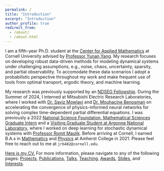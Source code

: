 ```yaml
---
permalink: /
title: "Introduction"
excerpt: "Introduction"
author_profile: true
redirect_from: 
  - /about/
  - /about.html
---
```


I am a fifth-year Ph.D. student at the [Center for Applied Mathematics](https://www.cam.cornell.edu/cam) at Cornell University advised by [Professor Yunan Yang](https://as.cornell.edu/people/yunan-yang). My research focuses on developing robust data-driven methods for modeling dynamical systems under challenging assumptions, e.g., noise, chaos, uncertainty, sparsity, and partial observability. To accomodate these data scenarios I adopt a probabilistic perspective throughout my work and make frequent use of tools from optimal transport, ergodic theory, and machine learning. 

My research was previously supported by an [NDSEG Fellowship](https://ndseg.sysplus.com/). During the Summer of 2024, I interned at Mitsubishi Electric Research Laboratories, where I worked with [Dr. Saviz Mowlavi](https://www.merl.com/people/mowlavi) and [Dr. Mouhacine Benosman](https://scholar.google.com/citations?user=cs7AJxcAAAAJ&hl=en) on accelerating the convergence of physics-informed neural networks for solving complex time-dependent partial differential equations. I was previously a 2022 [National Science Foundation, Mathematical Sciences Graduate Intern](https://new.nsf.gov/funding/opportunities/nsf-mathematical-sciences-graduate-internship) and a [Visiting Graduate Student at Argonne National Laboratory](https://www.anl.gov/education/visiting-student-program-for-graduate-students), where I worked on deep learning for stochastic dynamical systems with [Professor Romit Maulik](https://ist.psu.edu/directory/rmm7011). Before arriving at Cornell, I earned B.A.s in [Mathematics](https://www.amherst.edu/academiclife/departments/mathematics-statistics) and [Physics](https://www.amherst.edu/academiclife/departments/physics) at Amherst College in 2021. Please feel free to reach out to me at ```jrb482@cornell.edu```. 

[Here is my CV.](https://drive.google.com/file/d/1INOp27jV7Woiquf3FH58vAf-sA_st8L1/view?usp=sharing) For more information, please navigate to any of the following pages: [Projects](https://jrbotvinick.github.io/projects/), [Publications](https://jrbotvinick.github.io/publications/), [Talks](https://jrbotvinick.github.io/talks/), [Teaching](https://jrbotvinick.github.io/teaching/), [Awards](https://jrbotvinick.github.io/awards/), [Slides](https://jrbotvinick.github.io/slides/), and [Interests](https://jrbotvinick.github.io/interests/). 


